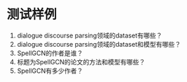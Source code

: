 # 测试样例

1. dialogue discourse parsing领域的dataset有哪些？
2. dialogue discourse parsing领域的dataset和模型有哪些？
3. SpellGCN的作者是谁？
4. 标题为SpellGCN的论文的方法和模型有哪些？
5. SpellGCN有多少作者？